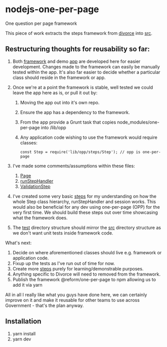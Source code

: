 # nodejs-one-per-page
One question per page framework

This piece of work extracts the steps framework from [divorce](https://git.reform.hmcts.net/divorce/frontend) into [src](/src).

## Restructuring thoughts for reusability so far:
1. Both [framework](/src) and demo [app](/app) are developed here for easier development. Changes made to the framework 
can easily be manually tested within the app. It's also far easier to decide whether a particular class should reside in 
the framework or app.

2. Once we're at a point the framework is stable, well tested we could leave the app here as is, or pull it out by:
   1. Moving the app out into it's own repo.
   2. Ensure the app has a dependency to the framework.
   3. From the app provide a Grunt task that copies node_modules/one-per-page into /lib/opp
   4. Any application code wishing to use the framework would require classes:
                 
          const Step = require('lib/opp/steps/Step'); // opp is one-per-page

3. I've made some comments/assumptions within these files:
    1. [Page](/app/steps/page/Page.js) 
    2. [runStepHandler](src/core/runStepHandler.js)
    3. [ValidationStep](src/steps/ValidationStep.js)
    
4. I've created some very basic [steps](/app/steps) for my understanding on how the whole Step class hierarchy, 
runStepHandler and session works. This would also be beneficial for any dev using one-per-page (OPP) for the very first 
time. We should build these steps out over time showcasing what the framework does.

5. The [test](/test) directory structure should mirror the [src](/src) directory structure as we don't want unit tests 
inside framework code.

What's next: 
1. Decide on where aforementioned classes should live e.g. framework or application code.
2. Fixup up the tests as I've run out of time for now.
3. Create more [steps](/app/steps) purely for learning/demonstrable purposes.
4. Anything specific to Divorce will need to removed from the framework.
5. Publish the framework @reform/one-per-page to npm allowing us to add it via yarn

All in all I really like what you guys have done here, we can certainly improve on it and make it reusable for other teams
to use across Government - that's the plan anyway.

## Installation
1. yarn install
2. yarn dev